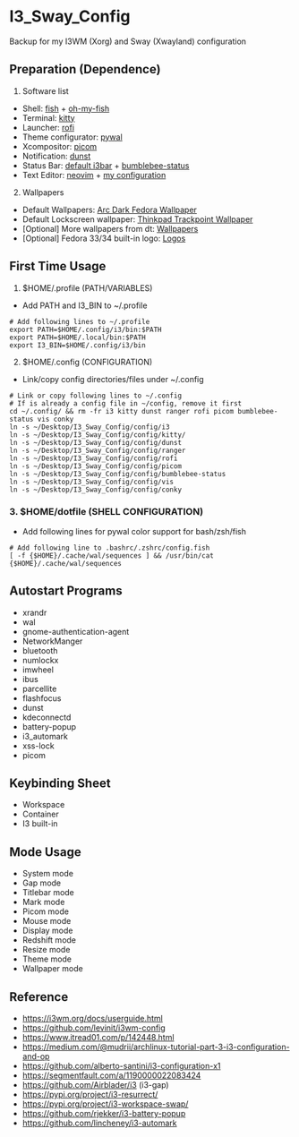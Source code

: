 # I3_Sway_Config
Backup for my I3WM (Xorg) and Sway (Xwayland) configuration

## Preparation (Dependence)
1. Software list
- Shell: [fish](https://github.com/fish-shell/fish-shell) + [oh-my-fish](https://github.com/oh-my-fish/oh-my-fish)
- Terminal: [kitty](https://github.com/kovidgoyal/kitty)
- Launcher: [rofi](https://github.com/davatorium/rofi)
- Theme configurator: [pywal](https://github.com/dylanaraps/pywal)
- Xcompositor: [picom](https://github.com/jonaburg/picom)
- Notification: [dunst](https://github.com/dunst-project/dunst)
- Status Bar: [default i3bar](https://i3wm.org/docs/userguide.html#_configuring_i3bar) + [bumblebee-status](https://github.com/tobi-wan-kenobi/bumblebee-status)
- Text Editor: [neovim](https://github.com/neovim/neovim) + [my configuration](https://github.com/JordanWu1997/Vim_Tmux_Config)

2. Wallpapers
- Default Wallpapers: [Arc Dark Fedora Wallpaper](https://www.reddit.com/r/Fedora/comments/8zji6j/by_request_clean_and_simple_arc_dark_fedora/)
- Default Lockscreen wallpaper: [Thinkpad Trackpoint Wallpaper](https://www.wallpaperflare.com/thinkpad-lenovo-full-frame-close-up-no-people-pattern-indoors-wallpaper-hivip)
- [Optional] More wallpapers from dt: [Wallpapers](https://gitlab.com/dwt1/wallpapers)
- [Optional] Fedora 33/34 built-in logo: [Logos](https://en.wikipedia.org/wiki/Fedora_(operating_system))

## First Time Usage
1. $HOME/.profile (PATH/VARIABLES)
- Add PATH and I3_BIN to ~/.profile
```
# Add following lines to ~/.profile
export PATH=$HOME/.config/i3/bin:$PATH
export PATH=$HOME/.local/bin:$PATH
export I3_BIN=$HOME/.config/i3/bin
```

2. $HOME/.config (CONFIGURATION)
- Link/copy config directories/files under ~/.config
```
# Link or copy following lines to ~/.config
# If is already a config file in ~/config, remove it first
cd ~/.config/ && rm -fr i3 kitty dunst ranger rofi picom bumblebee-status vis conky
ln -s ~/Desktop/I3_Sway_Config/config/i3
ln -s ~/Desktop/I3_Sway_Config/config/kitty/
ln -s ~/Desktop/I3_Sway_Config/config/dunst
ln -s ~/Desktop/I3_Sway_Config/config/ranger
ln -s ~/Desktop/I3_Sway_Config/config/rofi
ln -s ~/Desktop/I3_Sway_Config/config/picom
ln -s ~/Desktop/I3_Sway_Config/config/bumblebee-status
ln -s ~/Desktop/I3_Sway_Config/config/vis
ln -s ~/Desktop/I3_Sway_Config/config/conky
```

### 3. $HOME/dotfile (SHELL CONFIGURATION)
- Add following lines for pywal color support for bash/zsh/fish
```
# Add following line to .bashrc/.zshrc/config.fish
[ -f {$HOME}/.cache/wal/sequences ] && /usr/bin/cat {$HOME}/.cache/wal/sequences
```

## Autostart Programs
- xrandr
- wal
- gnome-authentication-agent
- NetworkManger
- bluetooth
- numlockx
- imwheel
- ibus
- parcellite
- flashfocus
- dunst
- kdeconnectd
- battery-popup
- i3_automark
- xss-lock
- picom

## Keybinding Sheet
- Workspace
- Container
- I3 built-in

## Mode Usage
- System mode
- Gap mode
- Titlebar mode
- Mark mode
- Picom mode
- Mouse mode
- Display mode
- Redshift mode
- Resize mode
- Theme mode
- Wallpaper mode

## Reference
- https://i3wm.org/docs/userguide.html
- https://github.com/levinit/i3wm-config
- https://www.itread01.com/p/142448.html
- https://medium.com/@mudrii/archlinux-tutorial-part-3-i3-configuration-and-op
- https://github.com/alberto-santini/i3-configuration-x1
- https://segmentfault.com/a/1190000022083424
- https://github.com/Airblader/i3 (i3-gap)
- https://pypi.org/project/i3-resurrect/
- https://pypi.org/project/i3-workspace-swap/
- https://github.com/rjekker/i3-battery-popup
- https://github.com/lincheney/i3-automark
